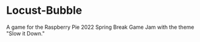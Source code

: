 # Locust-Bubble
A game for the Raspberry Pie 2022 Spring Break Game Jam with the theme "Slow it Down."
